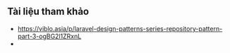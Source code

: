 ## Tài liệu tham khảo 

- https://viblo.asia/p/laravel-design-patterns-series-repository-pattern-part-3-ogBG2l1ZRxnL
- 